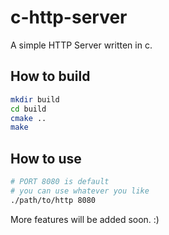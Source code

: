 # c-http-server
A simple HTTP Server written in c.

## How to build

```bash
mkdir build
cd build
cmake ..
make
```

## How to use
```bash
# PORT 8080 is default
# you can use whatever you like
./path/to/http 8080
```

More features will be added soon. :)
